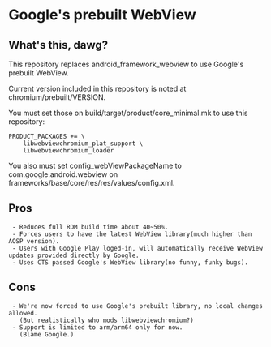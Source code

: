 Google's prebuilt WebView
=========================

What's this, dawg?
------------------
This repository replaces android_framework_webview to use Google's prebuilt WebView.

Current version included in this repository is noted at chromium/prebuilt/VERSION.

You must set those on build/target/product/core_minimal.mk to use this repository:
```
PRODUCT_PACKAGES += \
    libwebviewchromium_plat_support \
    libwebviewchromium_loader
```
You also must set config_webViewPackageName to com.google.android.webview on frameworks/base/core/res/res/values/config.xml.

Pros
----
```
 - Reduces full ROM build time about 40~50%.
 - Forces users to have the latest WebView library(much higher than AOSP version).
 - Users with Google Play loged-in, will automatically receive WebView updates provided directly by Google.
 - Uses CTS passed Google's WebView library(no funny, funky bugs).
```

Cons
----
```
 - We're now forced to use Google's prebuilt library, no local changes allowed.
   (But realistically who mods libwebviewchromium?)
 - Support is limited to arm/arm64 only for now.
   (Blame Google.)
```
